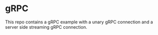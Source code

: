 # gRPC
This repo contains a gRPC example with a unary gRPC connection and a server side streaming gRPC connection.
